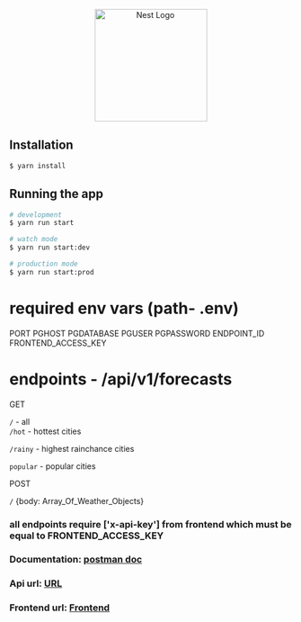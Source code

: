 <p align="center">
  <a href="http://nestjs.com/" target="blank"><img src="https://nestjs.com/img/logo-small.svg" width="200" alt="Nest Logo" /></a>
</p>

## Installation

```bash
$ yarn install
```

## Running the app

```bash
# development
$ yarn run start

# watch mode
$ yarn run start:dev

# production mode
$ yarn run start:prod
```

# required env vars (path- .env)

PORT
PGHOST
PGDATABASE
PGUSER
PGPASSWORD
ENDPOINT_ID
FRONTEND_ACCESS_KEY

# endpoints - /api/v1/forecasts

GET
<br>

`/` - all
<br>
`/hot` - hottest cities
<br>

`/rainy` - highest rainchance cities
<br>

`popular` - popular cities

POST
<br>

`/` {body: Array_Of_Weather_Objects}
### all endpoints require ['x-api-key'] from frontend which must be equal to FRONTEND_ACCESS_KEY

<h3>Documentation: <a href=''>postman doc</a></h3>
<h3>Api url: <a href=''>URL</a></h3>
<h3>Frontend url: <a href=''>Frontend</a></h3>

